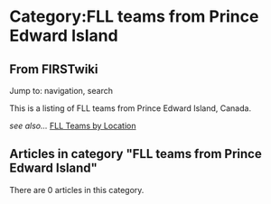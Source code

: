 # Category:FLL teams from Prince Edward Island

## From FIRSTwiki

Jump to: navigation, search

This is a listing of FLL teams from Prince Edward Island, Canada.

_see also..._ [FLL Teams by Location](FLL_Teams_by_Location "FLL
Teams by Location")

## Articles in category "FLL teams from Prince Edward Island"

There are 0 articles in this category.
